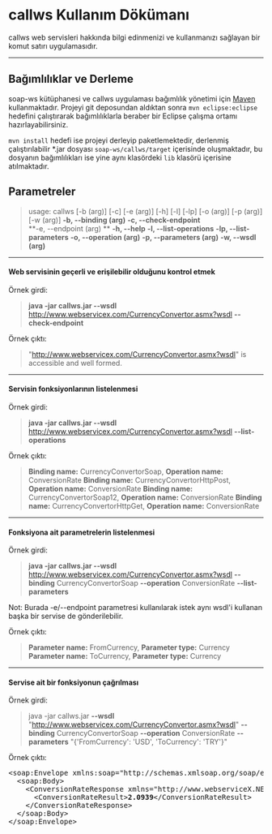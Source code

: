 callws Kullanım Dökümanı
=====================


callws web servisleri hakkında bilgi edinmenizi ve kullanmanızı sağlayan bir komut satırı uygulamasıdır.

----------
Bağımlılıklar ve Derleme
---------
soap-ws kütüphanesi ve callws uygulaması bağımlılık yönetimi için [Maven](http://maven.apache.org/) kullanmaktadır. Projeyi git deposundan aldıktan sonra `mvn eclipse:eclipse` hedefini çalıştırarak bağımlılıklarla beraber bir Eclipse çalışma ortamı hazırlayabilirsiniz. 

`mvn install` hedefi ise projeyi derleyip paketlemektedir, derlenmiş çalıştırılabilir *.jar dosyası `soap-ws/callws/target` içerisinde oluşmaktadır, bu dosyanın bağımlılıkları ise yine aynı klasördeki `lib` klasörü içerisine atılmaktadır. 

Parametreler
---------

> usage: callws [-b (arg)] [-c] [-e (arg)] [-h] [-l] [-lp] [-o (arg)] [-p (arg)] [-w (arg)]
>  **-b, --binding (arg)**
>  **-c, --check-endpoint**  
>  **-e, --endpoint (arg) ** 
>  **-h, --help**
>  **-l, --list-operations**
>  **-lp, --list-parameters**
>  **-o, --operation (arg)**
>  **-p, --parameters (arg)** 
>  **-w, --wsdl (arg)**

--------
#### Web servisinin geçerli ve erişilebilir olduğunu kontrol etmek

Örnek girdi: 
> **java -jar callws.jar --wsdl** http://www.webservicex.com/CurrencyConvertor.asmx?wsdl **--check-endpoint**

Örnek çıktı: 
> "http://www.webservicex.com/CurrencyConvertor.asmx?wsdl" is accessible and well formed.

-------
#### Servisin fonksiyonlarının listelenmesi

Örnek girdi: 
> **java -jar callws.jar --wsdl** http://www.webservicex.com/CurrencyConvertor.asmx?wsdl **--list-operations**

Örnek çıktı: 
> **Binding name:** CurrencyConvertorSoap, **Operation name:** ConversionRate
> **Binding name:** CurrencyConvertorHttpPost, **Operation name:** ConversionRate
> **Binding name:** CurrencyConvertorSoap12, **Operation name:** ConversionRate
> **Binding name:** CurrencyConvertorHttpGet, **Operation name:** ConversionRate

--------
#### Fonksiyona ait parametrelerin listelenmesi

Örnek girdi: 
> **java -jar callws.jar --wsdl** http://www.webservicex.com/CurrencyConvertor.asmx?wsdl **--binding** CurrencyConvertorSoap **--operation** ConversionRate **--list-parameters**

Not: Burada -e/--endpoint parametresi kullanılarak istek aynı wsdl'i kullanan başka bir servise de gönderilebilir.

Örnek çıktı: 
> **Parameter name:** FromCurrency, **Parameter type:** Currency
> **Parameter name:** ToCurrency, **Parameter type:** Currency

--------

#### Servise ait bir fonksiyonun çağrılması

Örnek girdi:
> java -jar callws.jar **--wsdl** "http://www.webservicex.com/CurrencyConvertor.asmx?wsdl" **--binding** CurrencyConvertorSoap **--operation** ConversionRate **--parameters** "{'FromCurrency': 'USD', 'ToCurrency': 'TRY'}"

Örnek çıktı:

<pre>&lt;soap:Envelope xmlns:soap=&quot;http://schemas.xmlsoap.org/soap/envelope/&quot; xmlns:xsi=&quot;http://www.w3.org/2001/XMLSchema-instance&quot; xmlns:xsd=&quot;http://www.w3.org/2001/XMLSchema&quot;&gt;
  &lt;soap:Body&gt;
    &lt;ConversionRateResponse xmlns=&quot;http://www.webserviceX.NET/&quot;&gt;
      &lt;ConversionRateResult&gt;<b>2.0939</b>&lt;/ConversionRateResult&gt;
    &lt;/ConversionRateResponse&gt;
  &lt;/soap:Body&gt;
&lt;/soap:Envelope&gt;</pre>

